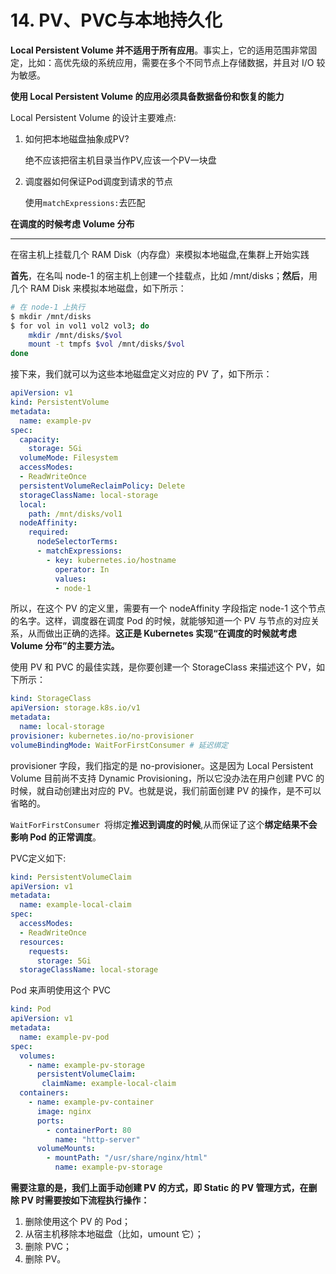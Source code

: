 # 14. PV、PVC与本地持久化

**Local Persistent Volume 并不适用于所有应用**。事实上，它的适用范围非常固定，比如：高优先级的系统应用，需要在多个不同节点上存储数据，并且对 I/O 较为敏感。

**使用 Local Persistent Volume 的应用必须具备数据备份和恢复的能力**

Local Persistent Volume 的设计主要难点:

1. 如何把本地磁盘抽象成PV? 

   绝不应该把宿主机目录当作PV,应该一个PV一块盘

2. 调度器如何保证Pod调度到请求的节点

   使用`matchExpressions:`去匹配

**在调度的时候考虑 Volume 分布**

---

在宿主机上挂载几个 RAM Disk（内存盘）来模拟本地磁盘,在集群上开始实践

**首先**，在名叫 node-1 的宿主机上创建一个挂载点，比如 /mnt/disks；**然后**，用几个 RAM Disk 来模拟本地磁盘，如下所示：

```sh
# 在 node-1 上执行
$ mkdir /mnt/disks
$ for vol in vol1 vol2 vol3; do
    mkdir /mnt/disks/$vol
    mount -t tmpfs $vol /mnt/disks/$vol
done
```

接下来，我们就可以为这些本地磁盘定义对应的 PV 了，如下所示：

```yaml
apiVersion: v1
kind: PersistentVolume
metadata:
  name: example-pv
spec:
  capacity:
    storage: 5Gi
  volumeMode: Filesystem
  accessModes:
  - ReadWriteOnce
  persistentVolumeReclaimPolicy: Delete
  storageClassName: local-storage
  local:
    path: /mnt/disks/vol1
  nodeAffinity:
    required:
      nodeSelectorTerms:
      - matchExpressions:
        - key: kubernetes.io/hostname
          operator: In
          values:
          - node-1
```

所以，在这个 PV 的定义里，需要有一个 nodeAffinity 字段指定 node-1 这个节点的名字。这样，调度器在调度 Pod 的时候，就能够知道一个 PV 与节点的对应关系，从而做出正确的选择。**这正是 Kubernetes 实现“在调度的时候就考虑 Volume 分布”的主要方法。**

使用 PV 和 PVC 的最佳实践，是你要创建一个 StorageClass 来描述这个 PV，如下所示：

```yaml
kind: StorageClass
apiVersion: storage.k8s.io/v1
metadata:
  name: local-storage
provisioner: kubernetes.io/no-provisioner
volumeBindingMode: WaitForFirstConsumer # 延迟绑定
```

provisioner 字段，我们指定的是 no-provisioner。这是因为 Local Persistent Volume 目前尚不支持 Dynamic Provisioning，所以它没办法在用户创建 PVC 的时候，就自动创建出对应的 PV。也就是说，我们前面创建 PV 的操作，是不可以省略的。

`WaitForFirstConsumer `将绑定**推迟到调度的时候**,从而保证了这个**绑定结果不会影响 Pod 的正常调度**。

PVC定义如下:

```yaml
kind: PersistentVolumeClaim
apiVersion: v1
metadata:
  name: example-local-claim
spec:
  accessModes:
  - ReadWriteOnce
  resources:
    requests:
      storage: 5Gi
  storageClassName: local-storage
```

 Pod 来声明使用这个 PVC

```yaml
kind: Pod
apiVersion: v1
metadata:
  name: example-pv-pod
spec:
  volumes:
    - name: example-pv-storage
      persistentVolumeClaim:
       claimName: example-local-claim
  containers:
    - name: example-pv-container
      image: nginx
      ports:
        - containerPort: 80
          name: "http-server"
      volumeMounts:
        - mountPath: "/usr/share/nginx/html"
          name: example-pv-storage
```

**需要注意的是，我们上面手动创建 PV 的方式，即 Static 的 PV 管理方式，在删除 PV 时需要按如下流程执行操作：**

1. 删除使用这个 PV 的 Pod；
2. 从宿主机移除本地磁盘（比如，umount 它）；
3. 删除 PVC；
4. 删除 PV。





























